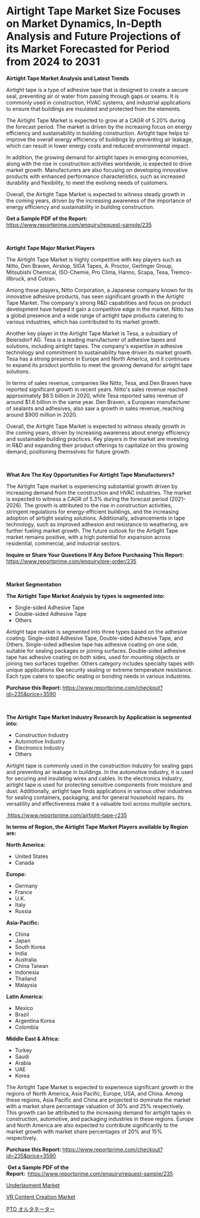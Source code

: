 <p><h1>Airtight Tape Market Size Focuses on Market Dynamics, In-Depth Analysis and Future Projections of its Market Forecasted for Period from 2024 to 2031</h1></p><p><strong>Airtight Tape Market Analysis and Latest Trends</strong></p>
<p><p>Airtight tape is a type of adhesive tape that is designed to create a secure seal, preventing air or water from passing through gaps or seams. It is commonly used in construction, HVAC systems, and industrial applications to ensure that buildings are insulated and protected from the elements.</p><p>The Airtight Tape Market is expected to grow at a CAGR of 5.20% during the forecast period. The market is driven by the increasing focus on energy efficiency and sustainability in building construction. Airtight tape helps to improve the overall energy efficiency of buildings by preventing air leakage, which can result in lower energy costs and reduced environmental impact.</p><p>In addition, the growing demand for airtight tapes in emerging economies, along with the rise in construction activities worldwide, is expected to drive market growth. Manufacturers are also focusing on developing innovative products with enhanced performance characteristics, such as increased durability and flexibility, to meet the evolving needs of customers.</p><p>Overall, the Airtight Tape Market is expected to witness steady growth in the coming years, driven by the increasing awareness of the importance of energy efficiency and sustainability in building construction.</p></p>
<p><strong>Get a Sample PDF of the Report:&nbsp;</strong> <a href="https://www.reportprime.com/enquiry/request-sample/235">https://www.reportprime.com/enquiry/request-sample/235</a></p>
<p>&nbsp;</p>
<p><strong>Airtight Tape Major Market Players</strong></p>
<p><p>The Airtight Tape Market is highly competitive with key players such as Nitto, Den Braven, Airstop, SIGA Tapes, A. Proctor, Gerlinger Group, Mitsubishi Chemical, ISO-Chemie, Pro Clima, Hanno, Scapa, Tesa, Tremco-Illbruck, and Cotran. </p><p>Among these players, Nitto Corporation, a Japanese company known for its innovative adhesive products, has seen significant growth in the Airtight Tape Market. The company's strong R&D capabilities and focus on product development have helped it gain a competitive edge in the market. Nitto has a global presence and a wide range of airtight tape products catering to various industries, which has contributed to its market growth. </p><p>Another key player in the Airtight Tape Market is Tesa, a subsidiary of Beiersdorf AG. Tesa is a leading manufacturer of adhesive tapes and solutions, including airtight tapes. The company's expertise in adhesive technology and commitment to sustainability have driven its market growth. Tesa has a strong presence in Europe and North America, and it continues to expand its product portfolio to meet the growing demand for airtight tape solutions.</p><p>In terms of sales revenue, companies like Nitto, Tesa, and Den Braven have reported significant growth in recent years. Nitto's sales revenue reached approximately $6.5 billion in 2020, while Tesa reported sales revenue of around $1.6 billion in the same year. Den Braven, a European manufacturer of sealants and adhesives, also saw a growth in sales revenue, reaching around $900 million in 2020.</p><p>Overall, the Airtight Tape Market is expected to witness steady growth in the coming years, driven by increasing awareness about energy efficiency and sustainable building practices. Key players in the market are investing in R&D and expanding their product offerings to capitalize on this growing demand, positioning themselves for future growth.</p></p>
<p>&nbsp;</p>
<p><strong>What Are The Key Opportunities For Airtight Tape Manufacturers?</strong></p>
<p><p>The Airtight Tape market is experiencing substantial growth driven by increasing demand from the construction and HVAC industries. The market is expected to witness a CAGR of 5.3% during the forecast period (2021-2026). The growth is attributed to the rise in construction activities, stringent regulations for energy-efficient buildings, and the increasing adoption of airtight sealing solutions. Additionally, advancements in tape technology, such as improved adhesion and resistance to weathering, are further fueling market growth. The future outlook for the Airtight Tape market remains positive, with a high potential for expansion across residential, commercial, and industrial sectors.</p></p>
<p><strong>Inquire or Share Your Questions If Any Before Purchasing This Report:</strong> <a href="https://www.reportprime.com/enquiry/pre-order/235">https://www.reportprime.com/enquiry/pre-order/235</a></p>
<p>&nbsp;</p>
<p><strong>Market Segmentation</strong></p>
<p><strong>The Airtight Tape Market Analysis by types is segmented into:</strong></p>
<p><ul><li>Single-sided Adhesive Tape</li><li>Double-sided Adhesive Tape</li><li>Others</li></ul></p>
<p><p>Airtight tape market is segmented into three types based on the adhesive coating: Single-sided Adhesive Tape, Double-sided Adhesive Tape, and Others. Single-sided adhesive tape has adhesive coating on one side, suitable for sealing packages or joining surfaces. Double-sided adhesive tape has adhesive coating on both sides, used for mounting objects or joining two surfaces together. Others category includes specialty tapes with unique applications like security sealing or extreme temperature resistance. Each type caters to specific sealing or bonding needs in various industries.</p></p>
<p><strong>Purchase this Report:&nbsp;</strong><a href="https://www.reportprime.com/checkout?id=235&price=3590">https://www.reportprime.com/checkout?id=235&price=3590</a></p>
<p>&nbsp;</p>
<p><strong>The Airtight Tape Market Industry Research by Application is segmented into:</strong></p>
<p><ul><li>Construction Industry</li><li>Automotive Industry</li><li>Electronics Industry</li><li>Others</li></ul></p>
<p><p>Airtight tape is commonly used in the construction industry for sealing gaps and preventing air leakage in buildings. In the automotive industry, it is used for securing and insulating wires and cables. In the electronics industry, airtight tape is used for protecting sensitive components from moisture and dust. Additionally, airtight tape finds applications in various other industries for sealing containers, packaging, and for general household repairs. Its versatility and effectiveness make it a valuable tool across multiple sectors.</p></p>
<p><a href="https://www.reportprime.com/airtight-tape-r235">&nbsp;https://www.reportprime.com/airtight-tape-r235</a></p>
<p><strong>In terms of Region, the Airtight Tape Market Players available by Region are:</strong></p>
<p>
    <p> <strong> North America: </strong>
        <ul>
            <li>United States</li>
            <li>Canada</li>
        </ul>
        </p> 
    <p> <strong> Europe: </strong>
        <ul>
            <li>Germany</li>
            <li>France</li>
            <li>U.K.</li>
            <li>Italy</li>
            <li>Russia</li>
        </ul>
        </p> 
    <p> <strong> Asia-Pacific: </strong>
        <ul>
            <li>China</li>
            <li>Japan</li>
            <li>South Korea</li>
            <li>India</li>
            <li>Australia</li>
            <li>China Taiwan</li>
            <li>Indonesia</li>
            <li>Thailand</li>
            <li>Malaysia</li>
        </ul>
        </p> 
    <p> <strong> Latin America: </strong>
        <ul>
            <li>Mexico</li>
            <li>Brazil</li>
            <li>Argentina Korea</li>
            <li>Colombia</li>
        </ul>
        </p> 
    <p> <strong> Middle East & Africa: </strong>
        <ul>
            <li>Turkey</li>
            <li>Saudi</li>
            <li>Arabia</li>
            <li>UAE</li>
            <li>Korea</li>
        </ul>
    </p>
    </p>
<p><p>The Airtight Tape Market is expected to experience significant growth in the regions of North America, Asia Pacific, Europe, USA, and China. Among these regions, Asia Pacific and China are projected to dominate the market with a market share percentage valuation of 30% and 25% respectively. This growth can be attributed to the increasing demand for airtight tapes in construction, automotive, and packaging industries in these regions. Europe and North America are also expected to contribute significantly to the market growth with market share percentages of 20% and 15% respectively.</p></p>
<p><strong>Purchase this Report: </strong><a href="https://www.reportprime.com/checkout?id=235&price=3590">https://www.reportprime.com/checkout?id=235&price=3590</a></p>
<p>&nbsp;<strong>Get a Sample PDF of the Report:&nbsp;&nbsp;</strong><a href="https://www.reportprime.com/enquiry/request-sample/235">https://www.reportprime.com/enquiry/request-sample/235</a></p>
<p><strong></strong></p>
<p><p><a href="https://github.com/ElmoRunolfsson2023/Market-Research-Report-List-1/blob/main/underlayment-market.md">Underlayment Market</a></p><p><a href="https://view.publitas.com/reportprime-1/vr-content-creation-market-analysis-its-cagr-market-segmentation-and-global-industry-overview/">VR Content Creation Market</a></p><p><a href="https://github.com/BrionnaBoyle/Market-Research-Report-List-1/blob/main/692319869886.md">PTO オルタネーター</a></p></p>